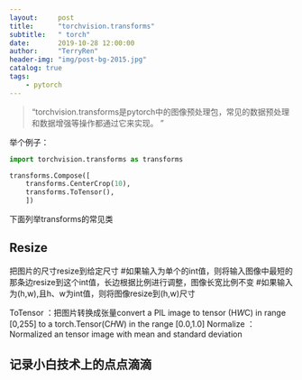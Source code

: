 ```yaml
---
layout:     post
title:      "torchvision.transforms"
subtitle:   " torch"
date:       2019-10-28 12:00:00
author:     "TerryRen"
header-img: "img/post-bg-2015.jpg"
catalog: true
tags:
    - pytorch
---
```


> “torchvision.transforms是pytorch中的图像预处理包，常见的数据预处理和数据增强等操作都通过它来实现。 ”

举个例子：
```python
import torchvision.transforms as transforms

transforms.Compose([
    transforms.CenterCrop(10),
    transforms.ToTensor(),
    ])
```

下面列举transforms的常见类

## Resize
把图片的尺寸resize到给定尺寸
#如果输入为单个的int值，则将输入图像中最短的那条边resize到这个int值，长边根据比例进行调整，图像长宽比例不变
#如果输入为(h,w),且h、w为int值，则将图像resize到(h,w)尺寸



ToTensor ：把图片转换成张量convert a PIL image to tensor (H*W*C) in range [0,255] to a torch.Tensor(C*H*W) in the range [0.0,1.0]
Normalize ：Normalized an tensor image with mean and standard deviation


## 记录小白技术上的点点滴滴